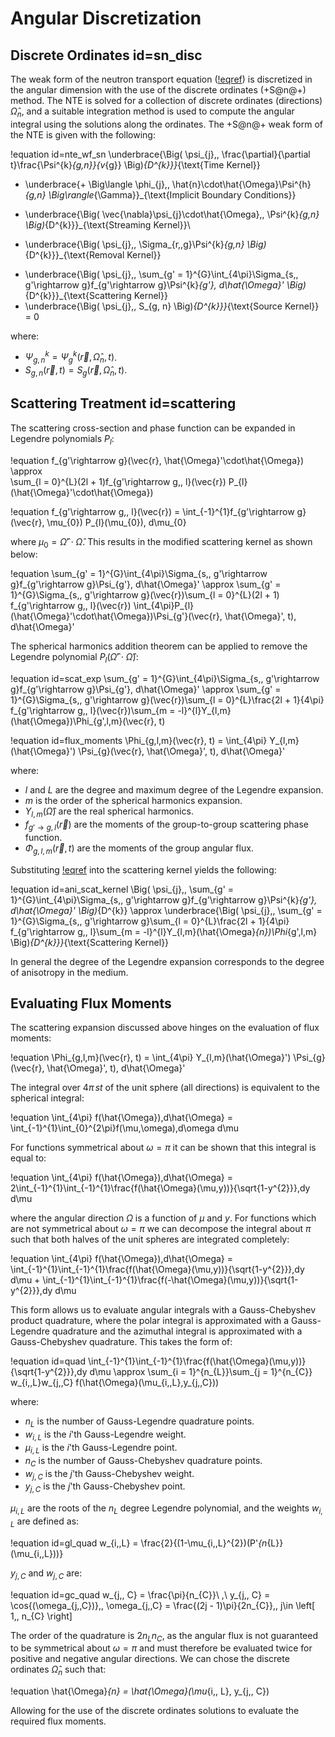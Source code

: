 # Angular Discretization

## Discrete Ordinates id=sn_disc

The weak form of the neutron transport equation ([!eqref](equations.md#nte)) is
discretized in the angular dimension with the use of the discrete ordinates (+S@n@+)
method. The NTE is solved for a collection of discrete ordinates (directions) $\hat{\Omega}_{n}$,
and a suitable integration method is used to compute the angular integral using
the solutions along the ordinates. The +S@n@+ weak form of the NTE
is given with the following:

!equation id=nte_wf_sn
\underbrace{\Big( \psi_{j},\, \frac{\partial}{\partial t}\frac{\Psi^{k}_{g,n}}{v_{g}} \Big)_{D^{k}}}_{\text{Time Kernel}}
+ \underbrace{+ \Big\langle \phi_{j},\, \hat{n}\cdot\hat{\Omega}\Psi^{h}_{g,n} \Big\rangle_{\Gamma}}_{\text{Implicit Boundary Conditions}}
- \underbrace{\Big( \vec{\nabla}\psi_{j}\cdot\hat{\Omega},\, \Psi^{k}_{g,n} \Big)_{D^{k}}}_{\text{Streaming Kernel}}\\
+ \underbrace{\Big( \psi_{j},\, \Sigma_{r,\,g}\Psi^{k}_{g,n} \Big)_{D^{k}}}_{\text{Removal Kernel}}
- \underbrace{\Big( \psi_{j},\, \sum_{g' = 1}^{G}\int_{4\pi}\Sigma_{s,\, g'\rightarrow g}f_{g'\rightarrow g}\Psi^{k}_{g'}\, d\hat{\Omega}' \Big)_{D^{k}}}_{\text{Scattering Kernel}}
- \underbrace{\Big( \psi_{j},\, S_{g, n} \Big)_{D^{k}}}_{\text{Source Kernel}} = 0

where:

- $\Psi^{k}_{g,n} = \Psi^{k}_{g}(\vec{r}, \hat{\Omega}_{n}, t)$.
- $S_{g, n}(\vec{r}, t) = S_{g}(\vec{r}, \hat{\Omega}_{n}, t)$.

## Scattering Treatment id=scattering

The scattering cross-section and phase function can be expanded in Legendre polynomials $P_{l}$:

!equation
f_{g'\rightarrow g}(\vec{r}, \hat{\Omega}'\cdot\hat{\Omega}) \approx  
\sum_{l = 0}^{L}(2l + 1)f_{g'\rightarrow g,\, l}(\vec{r})
P_{l}(\hat{\Omega}'\cdot\hat{\Omega})

!equation
f_{g'\rightarrow g,\, l}(\vec{r}) = \int_{-1}^{1}f_{g'\rightarrow g}(\vec{r}, \mu_{0}) P_{l}(\mu_{0})\, d\mu_{0}

where $\mu_{0} = \hat{\Omega}'\cdot\hat{\Omega}$. This results in the modified scattering kernel as shown below:

!equation
\sum_{g' = 1}^{G}\int_{4\pi}\Sigma_{s,\, g'\rightarrow g}f_{g'\rightarrow g}\Psi_{g'}\, d\hat{\Omega}' \approx
\sum_{g' = 1}^{G}\Sigma_{s,\, g'\rightarrow g}(\vec{r})\sum_{l = 0}^{L}(2l + 1) f_{g'\rightarrow g,\, l}(\vec{r})
\int_{4\pi}P_{l}(\hat{\Omega}'\cdot\hat{\Omega})\Psi_{g'}(\vec{r}, \hat{\Omega}', t)\, d\hat{\Omega}'

The spherical harmonics addition theorem can be applied to remove the Legendre polynomial
$P_{l}(\hat{\Omega}'\cdot\hat{\Omega})$:

!equation id=scat_exp
\sum_{g' = 1}^{G}\int_{4\pi}\Sigma_{s,\, g'\rightarrow g}f_{g'\rightarrow g}\Psi_{g'}\, d\hat{\Omega}' \approx
\sum_{g' = 1}^{G}\Sigma_{s,\, g'\rightarrow g}(\vec{r})\sum_{l = 0}^{L}\frac{2l + 1}{4\pi} f_{g'\rightarrow g,\, l}(\vec{r})\sum_{m = -l}^{l}Y_{l,m}(\hat{\Omega})\Phi_{g',l,m}(\vec{r}, t)

!equation id=flux_moments
\Phi_{g,l,m}(\vec{r}, t) = \int_{4\pi} Y_{l,m}(\hat{\Omega}') \Psi_{g}(\vec{r}, \hat{\Omega}', t)\, d\hat{\Omega}'

where:

- $l$ and $L$ are the degree and maximum degree of the Legendre expansion.
- $m$ is the order of the spherical harmonics expansion.
- $Y_{l,m}(\hat{\Omega})$ are the real spherical harmonics.
- $f_{g'\rightarrow g,\, l}(\vec{r})$ are the moments of the group-to-group
  scattering phase function.
- $\Phi_{g,l,m}(\vec{r}, t)$ are the moments of the group angular flux.

Substituting [!eqref](scat_exp) into the scattering kernel yields the following:

!equation id=ani_scat_kernel
\Big( \psi_{j},\, \sum_{g' = 1}^{G}\int_{4\pi}\Sigma_{s,\, g'\rightarrow g}f_{g'\rightarrow g}\Psi^{k}_{g'}\, d\hat{\Omega}' \Big)_{D^{k}} \approx
\underbrace{\Big( \psi_{j},\, \sum_{g' = 1}^{G}\Sigma_{s,\, g'\rightarrow g}\sum_{l = 0}^{L}\frac{2l + 1}{4\pi} f_{g'\rightarrow g,\, l}\sum_{m = -l}^{l}Y_{l,m}(\hat{\Omega}_{n})\Phi_{g',l,m} \Big)_{D^{k}}}_{\text{Scattering Kernel}}

In general the degree of the
Legendre expansion corresponds to the degree of anisotropy in the medium.

## Evaluating Flux Moments

The scattering expansion discussed above hinges on the evaluation of flux moments:

!equation
\Phi_{g,l,m}(\vec{r}, t) = \int_{4\pi} Y_{l,m}(\hat{\Omega}') \Psi_{g}(\vec{r}, \hat{\Omega}', t)\, d\hat{\Omega}'

The integral over $4\pi\,st$ of the unit sphere (all directions) is equivalent to the spherical integral:

!equation
\int_{4\pi} f(\hat{\Omega})\,d\hat{\Omega} = \int_{-1}^{1}\int_{0}^{2\pi}f(\mu,\omega)\,d\omega d\mu

For functions symmetrical about $\omega = \pi$ it can be shown that this integral is equal to:

!equation
\int_{4\pi} f(\hat{\Omega})\,d\hat{\Omega} = 2\int_{-1}^{1}\int_{-1}^{1}\frac{f(\hat{\Omega}(\mu,y))}{\sqrt{1-y^{2}}}\,dy d\mu

where the angular direction $\Omega$ is a function of $\mu$ and $y$. For functions
which are not symmetrical about $\omega = \pi$ we can decompose the integral
about $\pi$ such that both halves of the unit spheres are integrated completely:

!equation
\int_{4\pi} f(\hat{\Omega})\,d\hat{\Omega} = \int_{-1}^{1}\int_{-1}^{1}\frac{f(\hat{\Omega}(\mu,y))}{\sqrt{1-y^{2}}}\,dy d\mu + \int_{-1}^{1}\int_{-1}^{1}\frac{f(-\hat{\Omega}(\mu,y))}{\sqrt{1-y^{2}}}\,dy d\mu

This form allows us to evaluate angular integrals with a Gauss-Chebyshev product
quadrature, where the polar integral is approximated with a Gauss-Legendre quadrature
and the azimuthal integral is approximated with a Gauss-Chebyshev quadrature. This takes the form of:

!equation id=quad
\int_{-1}^{1}\int_{-1}^{1}\frac{f(\hat{\Omega}(\mu,y))}{\sqrt{1-y^{2}}}\,dy d\mu \approx
\sum_{i = 1}^{n_{L}}\sum_{j = 1}^{n_{C}} w_{i,\,L}w_{j,\,C} f(\hat{\Omega}(\mu_{i,\,L},y_{j,\,C}))

where:

- $n_{L}$ is the number of Gauss-Legendre quadrature points.
- $w_{i,\, L}$ is the $i$'th Gauss-Legendre weight.
- $\mu_{i,\, L}$ is the $i$'th Gauss-Legendre point.
- $n_{C}$ is the number of Gauss-Chebyshev quadrature points.
- $w_{j,\, C}$ is the $j$'th Gauss-Chebyshev weight.
- $y_{j,\, C}$ is the $j$'th Gauss-Chebyshev point.

$\mu_{i,\, L}$ are the roots of the $n_{L}$ degree Legendre polynomial, and
the weights $w_{i,\,L}$ are defined as:

!equation id=gl_quad
w_{i,\,L} = \frac{2}{(1-\mu_{i,\,L}^{2})(P'_{n_{L}}(\mu_{i,\,L}))}

$y_{j,\, C}$ and $w_{j,\, C}$ are:

!equation id=gc_quad
w_{j,\, C} = \frac{\pi}{n_{C}}\\
\,\\
y_{j,\, C} = \cos{(\omega_{j,\,C})},\, \omega_{j,\,C} = \frac{(2j - 1)\pi}{2n_{C}},\, j\in \left[ 1,\, n_{C} \right]

The order of the quadrature is $2n_{L}n_{C}$, as the angular flux is not guaranteed
to be symmetrical about $\omega = \pi$ and must therefore be evaluated twice for
positive and negative angular directions. We can chose the discrete ordinates
$\hat{\Omega}_{n}$ such that:

!equation
\hat{\Omega}_{n} = \hat{\Omega}(\mu_{i,\, L}, y_{j,\, C})

Allowing for the use of the discrete ordinates solutions to evaluate the required
flux moments.
